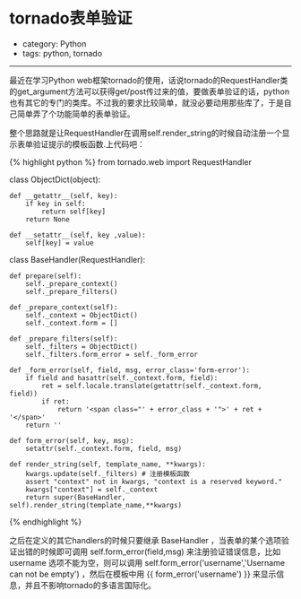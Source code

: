 # tornado表单验证
- category: Python
- tags: python, tornado

---

最近在学习Python web框架tornado的使用，话说tornado的RequestHandler类的get_argument方法可以获得get/post传过来的值，要做表单验证的话，python也有其它的专门的类库。不过我的要求比较简单，就没必要动用那些库了，于是自己简单弄了个功能简单的表单验证。

整个思路就是让RequestHandler在调用self.render_string的时候自动注册一个显示表单验证提示的模板函数.上代码吧：

{% highlight python %}
from tornado.web import RequestHandler

class ObjectDict(object):

    def __getattr__(self, key):
        if key in self:
            return self[key]
        return None

    def __setattr__(self, key ,value):
        self[key] = value

class BaseHandler(RequestHandler):

    def prepare(self):
        self._prepare_context()
        self._prepare_filters()

    def _prepare_context(self):
        self._context = ObjectDict()
        self._context.form = []

    def _prepare_filters(self):
        self._filters = ObjectDict()
        self._filters.form_error = self._form_error

    def _form_error(self, field, msg, error_class='form-error'):
        if field and hasattr(self._context.form, field):
            ret = self.locale.translate(getattr(self._context.form, field))
            if ret:
                return '<span class="' + error_class + '">' + ret + '</span>'
        return ''
    
    def form_error(self, key, msg):
        setattr(self._context.form, field, msg)

    def render_string(self, template_name, **kwargs):
        kwargs.update(self._filters) # 注册模板函数
        assert "context" not in kwargs, "context is a reserved keyword."
        kwargs["context"] = self._context
        return super(BaseHandler, self).render_string(template_name,**kwargs)
{% endhighlight %}

之后在定义的其它handlers的时候只要继承 BaseHandler ，当表单的某个选项验证出错的时候即可调用 self.form_error(field,msg) 来注册验证错误信息，比如 username 选项不能为空，则可以调用 self.form_error('username','Username can not be empty') ，然后在模板中用 {{ form_error('username') }} 来显示信息，并且不影响tornado的多语言国际化。